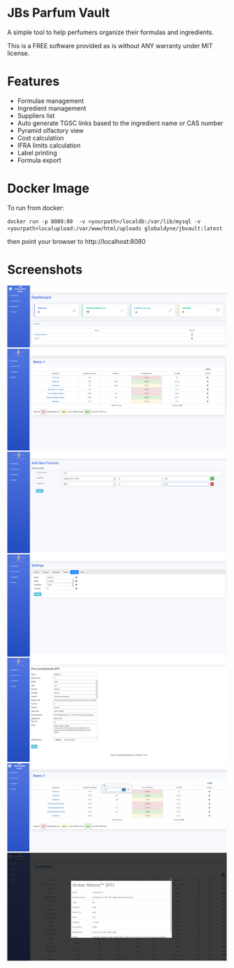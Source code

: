 # JBs Parfum Vault

A simple tool to help perfumers organize their formulas and ingredients.

This is a FREE software provided as is without ANY warranty under MIT license.

# Features 
* Formulae management
* Ingredient management
* Suppliers list
* Auto generate TGSC links based to the ingredient name or CAS number
* Pyramid olfactory view
* Cost calculation
* IFRA limits calculation
* Label printing
* Formula export

# Docker Image

To run from docker:

    docker run -p 8080:80  -v <yourpath>/localdb:/var/lib/mysql -v <yourpath>localupload:/var/www/html/uploads globaldyne/jbvault:latest

then point your browser to http://localhost:8080

# Screenshots 

![screen1](/screenshots/screen1.png) 
![screen2](/screenshots/screen2.png)
![screen3](/screenshots/screen3.png) 
![screen4](/screenshots/screen4.png)
![screen3](/screenshots/screen5.png) 
![screen4](/screenshots/screen6.png)
![screen7](/screenshots/screen7.png)
